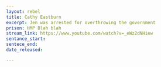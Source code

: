 ```yaml
---
layout: rebel
title: Cathy Eastburn
excerpt: Jen was arrested for overthrowing the government
prison: HMP Blah blah
stream_link: https://www.youtube.com/watch?v=_eWz2dNHiew
sentance_start: 
sentece_end: 
date_released: 

---
```

